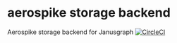 # aerospike storage backend
Aerospike storage backend for Janusgraph
[![CircleCI](https://circleci.com/gh/Playtika/aerospike-janusgraph-storage-backend.svg?style=shield&circle-token=2abe3b0bc221b8c608f5d1f825f621e4a5ea6902)](https://circleci.com/gh/Playtika/aerospike-janusgraph-storage-backend/tree/develop)
